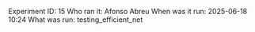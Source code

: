 Experiment ID: 15
Who ran it: Afonso Abreu
When was it run: 2025-06-18 10:24
What was run: testing_efficient_net
